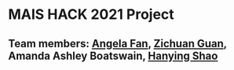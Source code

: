 # MAIS HACK 2021 Project 

## Team members: [Angela Fan](), [Zichuan Guan](), Amanda Ashley Boatswain, [Hanying Shao](https://github.com/42694647426)



